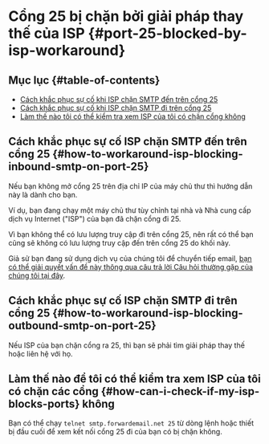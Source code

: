 # Cổng 25 bị chặn bởi giải pháp thay thế của ISP {#port-25-blocked-by-isp-workaround}

## Mục lục {#table-of-contents}

* [Cách khắc phục sự cố khi ISP chặn SMTP đến trên cổng 25](#how-to-workaround-isp-blocking-inbound-smtp-on-port-25)
* [Cách khắc phục sự cố khi ISP chặn SMTP đi trên cổng 25](#how-to-workaround-isp-blocking-outbound-smtp-on-port-25)
* [Làm thế nào tôi có thể kiểm tra xem ISP của tôi có chặn cổng không](#how-can-i-check-if-my-isp-blocks-ports)

## Cách khắc phục sự cố ISP chặn SMTP đến trên cổng 25 {#how-to-workaround-isp-blocking-inbound-smtp-on-port-25}

Nếu bạn không mở cổng 25 trên địa chỉ IP của máy chủ thư thì hướng dẫn này là dành cho bạn.

Ví dụ, bạn đang chạy một máy chủ thư tùy chỉnh tại nhà và Nhà cung cấp dịch vụ Internet ("ISP") của bạn đã chặn cổng đi 25.

Vì bạn không thể có lưu lượng truy cập đi trên cổng 25, nên rất có thể bạn cũng sẽ không có lưu lượng truy cập đến trên cổng 25 do khối này.

Giả sử bạn đang sử dụng dịch vụ của chúng tôi để chuyển tiếp email, [bạn có thể giải quyết vấn đề này thông qua câu trả lời Câu hỏi thường gặp của chúng tôi tại đây](/faq#can-i-forward-emails-to-ports-other-than-25-eg-if-my-isp-has-blocked-port-25).

## Cách khắc phục sự cố ISP chặn SMTP đi trên cổng 25 {#how-to-workaround-isp-blocking-outbound-smtp-on-port-25}

Nếu ISP của bạn chặn cổng ra 25, thì bạn sẽ phải tìm giải pháp thay thế hoặc liên hệ với họ.

## Làm thế nào để tôi có thể kiểm tra xem ISP của tôi có chặn các cổng {#how-can-i-check-if-my-isp-blocks-ports} không

Bạn có thể chạy `telnet smtp.forwardemail.net 25` từ dòng lệnh hoặc thiết bị đầu cuối để xem kết nối cổng 25 đi của bạn có bị chặn không.